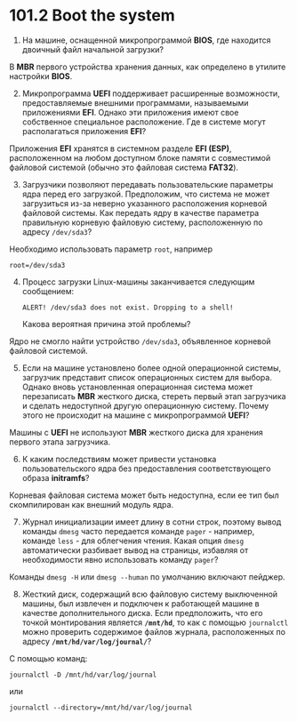 # 101.2 Boot the system

1. На машине, оснащенной микропрограммой **BIOS**, где находится двоичный файл начальной загрузки? 
   
В **MBR** первого устройства хранения данных, как определено в утилите настройки **BIOS**.


2. Микропрограмма **UEFI** поддерживает расширенные возможности, предоставляемые внешними программами, называемыми приложениями **EFI**. Однако эти приложения имеют свое собственное специальное расположение. Где в системе могут располагаться приложения **EFI**? 
   
Приложения **EFI** хранятся в системном разделе **EFI (ESP)**, расположенном на любом доступном блоке памяти с совместимой файловой системой (обычно это файловая система **FAT32**).

3. Загрузчики позволяют передавать пользовательские параметры ядра перед его загрузкой. Предположим, что система не может загрузиться из-за неверно указанного расположения корневой файловой системы. Как передать ядру в качестве параметра правильную корневую файловую систему, расположенную по адресу `/dev/sda3`? 
   
Необходимо использовать параметр `root`, например 
   ```
   root=/dev/sda3
   ```

4. Процесс загрузки Linux-машины заканчивается следующим сообщением: 
   ```
   ALERT! /dev/sda3 does not exist. Dropping to a shell!
   ```  
   Какова вероятная причина этой проблемы? 

Ядро не смогло найти устройство `/dev/sda3`, объявленное корневой файловой системой.

5. Если на машине установлено более одной операционной системы, загрузчик представит список операционных систем для выбора. Однако вновь установленная операционная система может перезаписать **MBR** жесткого диска, стереть первый этап загрузчика и сделать недоступной другую операционную систему. Почему этого не происходит на машине с микропрограммой **UEFI**? 
   
Машины с **UEFI** не используют **MBR** жесткого диска для хранения первого этапа загрузчика.

6. К каким последствиям может привести установка пользовательского ядра без предоставления соответствующего образа **initramfs**? 
   
Корневая файловая система может быть недоступна, если ее тип был скомпилирован как внешний модуль ядра.

7. Журнал инициализации имеет длину в сотни строк, поэтому вывод команды `dmesg` часто передается команде `pager` - например, команде `less` - для облегчения чтения. Какая опция `dmesg` автоматически разбивает вывод на страницы, избавляя от необходимости явно использовать команду `pager`? 
   
Команды `dmesg -H` или `dmesg --human` по умолчанию включают пейджер.

8. Жесткий диск, содержащий всю файловую систему выключенной машины, был извлечен и подключен к работающей машине в качестве дополнительного диска. Если предположить, что его точкой монтирования является **`/mnt/hd`**, то как с помощью `journalctl` можно проверить содержимое файлов журнала, расположенных по адресу **`/mnt/hd/var/log/journal/`**? 
      
С помощью команд: 
```
journalctl -D /mnt/hd/var/log/journal
``` 
или 
```
journalctl --directory=/mnt/hd/var/log/journal
```